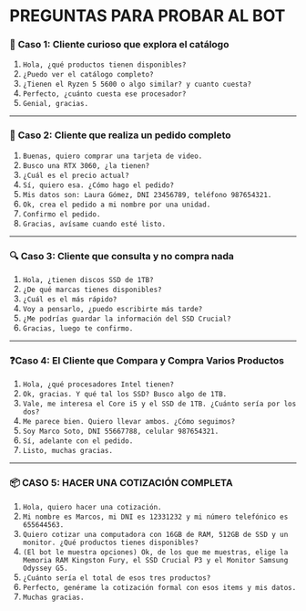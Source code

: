 # PREGUNTAS PARA PROBAR AL BOT

### 🧩 **Caso 1: Cliente curioso que explora el catálogo**
1. `Hola, ¿qué productos tienen disponibles?`  
2. `¿Puedo ver el catálogo completo?`  
3. `¿Tienen el Ryzen 5 5600 o algo similar? y cuanto cuesta?`  
4. `Perfecto, ¿cuánto cuesta ese procesador?`  
5. `Genial, gracias.`  

---

### 💼 **Caso 2: Cliente que realiza un pedido completo**
1. `Buenas, quiero comprar una tarjeta de video.`  
2. `Busco una RTX 3060, ¿la tienen?`  
3. `¿Cuál es el precio actual?`  
4. `Sí, quiero esa. ¿Cómo hago el pedido?`  
5. `Mis datos son: Laura Gómez, DNI 23456789, teléfono 987654321.`  
6. `Ok, crea el pedido a mi nombre por una unidad.`  
7. `Confirmo el pedido.`  
8. `Gracias, avísame cuando esté listo.`  

---

### 🔍 **Caso 3: Cliente que consulta y no compra nada**
1. `Hola, ¿tienen discos SSD de 1TB?`  
2. `¿De qué marcas tienes disponibles?`  
3. `¿Cuál es el más rápido?`  
4. `Voy a pensarlo, ¿puedo escribirte más tarde?`  
5. `¿Me podrías guardar la información del SSD Crucial?`  
6. `Gracias, luego te confirmo.`  

---
### ❓**Caso 4: El Cliente que Compara y Compra Varios Productos**
1. `Hola, ¿qué procesadores Intel tienen?`
2. `Ok, gracias. Y qué tal los SSD? Busco algo de 1TB.`
3. `Vale, me interesa el Core i5 y el SSD de 1TB. ¿Cuánto sería por los dos?`
4. `Me parece bien. Quiero llevar ambos. ¿Cómo seguimos?`
5. `Soy Marco Soto, DNI 55667788, celular 987654321.`
6. `Sí, adelante con el pedido.`
7. `Listo, muchas gracias.`

---
### 📦 **CASO 5: HACER UNA COTIZACIÓN COMPLETA**
1. `Hola, quiero hacer una cotización.`
2. `Mi nombre es Marcos, mi DNI es 12331232 y mi número telefónico es 655644563.`
3. `Quiero cotizar una computadora con 16GB de RAM, 512GB de SSD y un monitor. ¿Qué productos tienes disponibles?`
4. `(El bot le muestra opciones) Ok, de los que me muestras, elige la Memoria RAM Kingston Fury, el SSD Crucial P3 y el Monitor Samsung Odyssey G5.`
5. `¿Cuánto sería el total de esos tres productos?`
6. `Perfecto, genérame la cotización formal con esos items y mis datos.`
7. `Muchas gracias.`